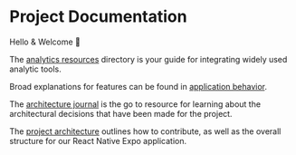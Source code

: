 # Project Documentation

Hello & Welcome 👋

The [analytics resources](./analytics-resources/) directory is your guide for integrating widely used analytic tools.

Broad explanations for features can be found in [application behavior](./application-behavior/).

The [architecture journal](./architecture-journal/) is the go to resource for learning about the architectural decisions that have been made for the project.

The [project architecture](./project-architecture/) outlines how to contribute, as well as the overall structure for our React Native Expo application.
